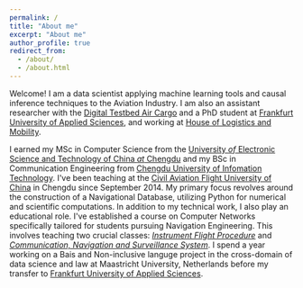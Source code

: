 ```yaml
---
permalink: /
title: "About me"
excerpt: "About me"
author_profile: true
redirect_from: 
  - /about/
  - /about.html
---
```


Welcome! I am a data scientist applying machine learning tools and causal
inference techniques to the Aviation Industry. I am also an assistant
researcher with the [Digital Testbed Air Cargo](https://www.digital-testbed-air-cargo.com/)
and a PhD student at [Frankfurt University of Applied Sciences](https://www.frankfurt-university.de/), and working at [House of Logistics and Mobility](https://frankfurt-holm.de/).


I earned my MSc in Computer Science from the
[University *of* Electronic Science and Technology of China *at* Chengdu](https://en.uestc.edu.cn/) and my
BSc in Communication Engineering from [Chengdu University of Infomation Technology](https://www.cuit.edu.cn/). I've been teaching at the [Civil Aviation Flight University of China](https://www.cafuc.edu.cn/english1/Home.htm) in Chengdu since September 2014. My primary focus revolves around the construction of a Navigational Database, utilizing Python for numerical and scientific computations. In addition to my technical work, I also play an educational role. I've established a course on Computer Networks specifically tailored for students pursuing Navigation Engineering. This involves teaching two crucial classes: [*Instrument Flight Procedure*](https://www.icao.int/safety/OPS/OPS-Section/Pages/flightprocedure.aspx#:~:text=Instrument%20flight%20procedures%20(IFP)%20are,component%20of%20the%20aviation%20system.) and [*Communication, Navigation and Surveillance System*](https://en.wikipedia.org/wiki/Communication,_navigation_and_surveillance). I spend a year working on a Bais and Non-inclusive languge project in the cross-domain of data science and law at Maastricht University, Netherlands before my transfer to [Frankfurt University of Applied Sciences](https://www.frankfurt-university.de/).
